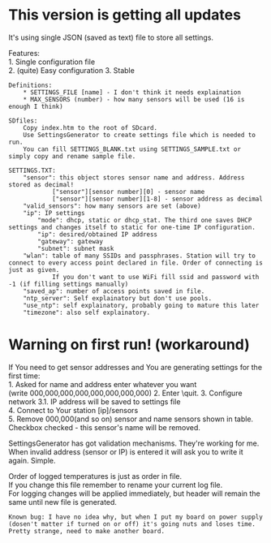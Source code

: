 # This version is getting all updates  

It's using single JSON (saved as text) file to store all settings.  

Features:  
	1. Single configuration file  
	2. (quite) Easy configuration 
	3. Stable

	Definitions:  
		* SETTINGS_FILE [name] - I don't think it needs explaination  
		* MAX_SENSORS (number) - how many sensors will be used (16 is enough I think)  

	SDfiles:  
		Copy index.htm to the root of SDcard.  
		Use SettingsGenerator to create settings file which is needed to run.  
		You can fill SETTINGS_BLANK.txt using SETTINGS_SAMPLE.txt or simply copy and rename sample file.  
		
	SETTINGS.TXT:  
		"sensor": this object stores sensor name and address. Address stored as decimal!  
				["sensor"][sensor number][0] - sensor name  
				["sensor"][sensor number][1-8] - sensor address as decimal  
		"valid_sensors": how many sensors are set (above)  
		"ip": IP settings  
			"mode": dhcp, static or dhcp_stat. The third one saves DHCP settings and changes itself to static for one-time IP configuration.  
			"ip": desired/obtained IP address  
			"gateway": gateway  
			"subnet": subnet mask  
		"wlan": table of many SSIDs and passphrases. Station will try to connect to every access point declared in file. Order of connecting is just as given.  
				If you don't want to use WiFi fill ssid and password with -1 (if filling settings manually)
		"saved_ap": number of access points saved in file.  
		"ntp_server": Self explainatory but don't use pools.  
		"use_ntp": self explainatory, probably going to mature this later  
		"timezone": also self explainatory. 
	
# Warning on first run! (workaround)   
If You need to get sensor addresses and You are generating settings for the first time:  
		1. Asked for name and address enter whatever you want    
		(write 000,000,000,000,000,000,000,000)
		2. Enter \quit.
		3. Configure network
			3.1. IP address will be saved to settings file  
		4. Connect to Your station [ip]/sensors   
		5. Remove 000,000(and so on) sensor and name sensors shown in table.  
		Checkbox checked - this sensor's name will be removed.  

SettingsGenerator has got validation mechanisms. They're working for me.  
When invalid address (sensor or IP) is entered it will ask you to write it again. Simple.  

Order of logged temperatures is just as order in file.  
If you change this file remember to rename your current log file.  
For logging changes will be applied immediately, but header will remain the same until new file is generated.  

	Known bug: I have no idea why, but when I put my board on power supply (dosen't matter if turned on or off) it's going nuts and loses time. Pretty strange, need to make another board.  
